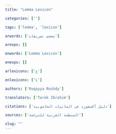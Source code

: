 ```yaml
---
title: "Lemma Lexicon"

categories: ['']

tags: ['lemma', 'lexicon']

arwords: ['معجم تصريفات']

arexps: []

enwords: ['Lemma Lexicon']

enexps: []

arlexicons: ['ع']

enlexicons: ['L']

authors: ['Ruqayya Roshdy']

translators: ['Tarek Ibrahim']

citations: ['دليل أكسفورد في السانيات الحاسوبية']

sources: ['المنظمة العربية للترجمة']

slug: ""
---
```

